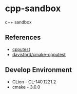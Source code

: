 # cpp-sandbox

c++ sandbox

## References

- [cpputest](https://cpputest.github.io/)
- [davisford/cmake-cpputest](https://github.com/davisford/cmake-cpputest)

## Develop Environment

- CLion - CL-140.1221.2
- cmake - 3.0.0

